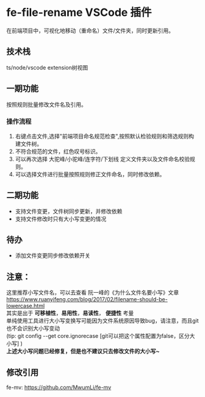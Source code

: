 # fe-file-rename VSCode 插件

在前端项目中，可视化地移动（重命名）文件/文件夹，同时更新引用。

## 技术栈
ts/node/vscode extension树视图
## 一期功能
按照规则批量修改文件名及引用。
### 操作流程
1. 右键点击文件,选择"前端项目命名规范检查",按照默认检验规则和筛选规则构建文件树。
2. 不符合规范的文件，红色叹号标识。
3. 可以再次选择 大驼峰/小驼峰/连字符/下划线 定义文件夹以及文件命名校验规则。
4. 可以选择文件进行批量按照规则修正文件命名，同时修改依赖。
## 二期功能
- 支持文件变更，文件树同步更新，并修改依赖 
- 支持文件修改时只有大小写变更的情况  
## 待办
- 添加文件变更同步修改依赖开关
## 注意：
这里推荐小写文件名，可以去查看 阮一峰的《为什么文件名要小写》文章 https://www.ruanyifeng.com/blog/2017/02/filename-should-be-lowercase.html  
其实是出于 **可移植性**，**易用性**，**易读性**， **便捷性** 考量  
单纯使用工具进行大小写变换写可能因为文件系统原因导致bug，请注意，而且git也不会识别大小写变动  
(tip: git config --get core.ignorecase [git可以把这个属性配置为false，区分大小写] )  
**上述大小写问题已经修复，但是也不建议只去修改文件的大小写~**

## 修改引用
fe-mv: https://github.com/MwumLi/fe-mv 